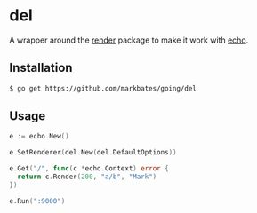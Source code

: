 # del

A wrapper around the [render](https://github.com/unrolled/render) package to make it work with [echo](https://github.com/labstack/echo).

## Installation

```bash
$ go get https://github.com/markbates/going/del
```

## Usage

```go
e := echo.New()

e.SetRenderer(del.New(del.DefaultOptions))

e.Get("/", func(c *echo.Context) error {
  return c.Render(200, "a/b", "Mark")
})

e.Run(":9000")
```
